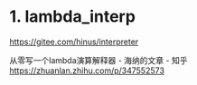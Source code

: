 # 1. lambda_interp





https://gitee.com/hinus/interpreter



从零写一个lambda演算解释器 - 海纳的文章 - 知乎
https://zhuanlan.zhihu.com/p/347552573



























